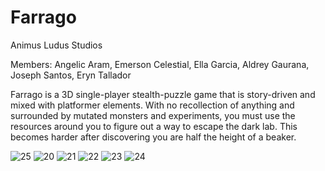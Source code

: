 # Farrago
 
Animus Ludus Studios

Members:
Angelic Aram,
Emerson Celestial,
Ella Garcia,
Aldrey Gaurana,
Joseph Santos,
Eryn Tallador

Farrago is a 3D single-player stealth-puzzle game that is story-driven and mixed with platformer elements. With no recollection of anything and surrounded by mutated monsters and experiments, you must use the resources around you to figure out a way to escape the dark lab. This becomes harder after discovering you are half the height of a beaker.

![25](https://user-images.githubusercontent.com/80930588/177758541-cdf11bd5-71c9-42c6-8800-944b88b92c4b.gif)
![20](https://user-images.githubusercontent.com/80930588/177756525-ab54be8a-7e4d-4883-804f-2064d5475954.png)
![21](https://user-images.githubusercontent.com/80930588/177756532-1c490313-e82f-47be-aabf-8353b3a8a9b3.png)
![22](https://user-images.githubusercontent.com/80930588/177756538-73200479-4376-4aa3-87e1-d4c1eff43dcd.png)
![23](https://user-images.githubusercontent.com/80930588/177756546-b8138cfd-ebfa-4939-ad62-9132a74ea982.png)
![24](https://user-images.githubusercontent.com/80930588/177756549-a5a7424a-c30a-4b62-a503-6f00b492d2d6.png)
